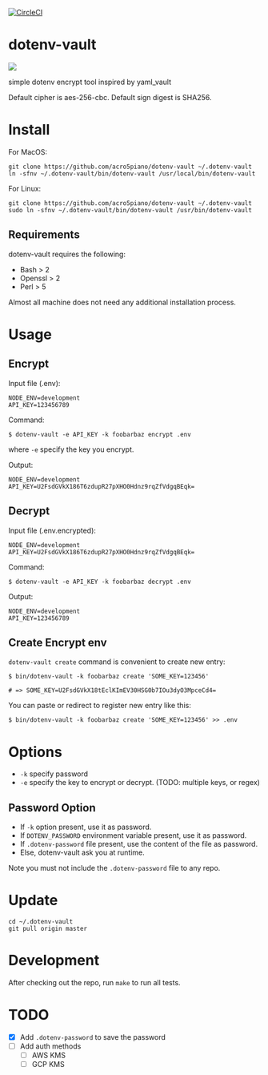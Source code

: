 [![CircleCI](https://circleci.com/gh/acro5piano/dotenv-vault.svg?style=svg)](https://circleci.com/gh/acro5piano/dotenv-vault)

# dotenv-vault

![](https://github.com/acro5piano/dotenv-vault/blob/master/demo.gif)

simple dotenv encrypt tool inspired by yaml_vault

Default cipher is aes-256-cbc. Default sign digest is SHA256.

# Install

For MacOS:

```
git clone https://github.com/acro5piano/dotenv-vault ~/.dotenv-vault
ln -sfnv ~/.dotenv-vault/bin/dotenv-vault /usr/local/bin/dotenv-vault
```

For Linux:

```
git clone https://github.com/acro5piano/dotenv-vault ~/.dotenv-vault
sudo ln -sfnv ~/.dotenv-vault/bin/dotenv-vault /usr/bin/dotenv-vault
```

## Requirements

dotenv-vault requires the following:

- Bash > 2
- Openssl > 2
- Perl > 5

Almost all machine does not need any additional installation process.

# Usage

## Encrypt

Input file (.env):

```
NODE_ENV=development
API_KEY=123456789
```

Command:

```
$ dotenv-vault -e API_KEY -k foobarbaz encrypt .env
```

where `-e` specify the key you encrypt.

Output:

```
NODE_ENV=development
API_KEY=U2FsdGVkX186T6zdupR27pXHO0Hdnz9rqZfVdgqBEqk=
```

## Decrypt

Input file (.env.encrypted):

```
NODE_ENV=development
API_KEY=U2FsdGVkX186T6zdupR27pXHO0Hdnz9rqZfVdgqBEqk=
```

Command:

```
$ dotenv-vault -e API_KEY -k foobarbaz decrypt .env
```

Output:

```
NODE_ENV=development
API_KEY=123456789
```

## Create Encrypt env

`dotenv-vault create` command is convenient to create new entry:

```
$ bin/dotenv-vault -k foobarbaz create 'SOME_KEY=123456'

# => SOME_KEY=U2FsdGVkX18tEclKImEV30HSG0b7IOu3dyO3MpceCd4=
```

You can paste or redirect to register new entry like this:

```
$ bin/dotenv-vault -k foobarbaz create 'SOME_KEY=123456' >> .env
```

# Options

- `-k` specify password
- `-e` specify the key to encrypt or decrypt. (TODO: multiple keys, or regex)

## Password Option

- If `-k` option present, use it as password.
- If `DOTENV_PASSWORD` environment variable present, use it as password.
- If `.dotenv-password` file present, use the content of the file as password.
- Else, dotenv-vault ask you at runtime.

Note you must not include the `.dotenv-password` file to any repo.

# Update

```
cd ~/.dotenv-vault
git pull origin master
```

# Development

After checking out the repo, run `make` to run all tests.

# TODO

- [x] Add `.dotenv-password` to save the password
- [ ] Add auth methods
  - [ ] AWS KMS
  - [ ] GCP KMS
